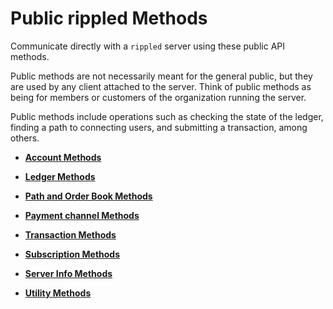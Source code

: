 # Public rippled Methods

Communicate directly with a `rippled` server using these public API methods.

Public methods are not necessarily meant for the general public, but they are used by any client attached to the server. Think of public methods as being for members or customers of the organization running the server.

Public methods include operations such as checking the state of the ledger, finding a path to connecting users, and submitting a transaction, among others.

* **[Account Methods](x)**
<!--{# TODO: provide overview text of what this method type is all about #}-->

* **[Ledger Methods](x)**
<!--{# TODO: provide overview text of what this method type is all about #}-->

* **[Path and Order Book Methods](x)**
<!--{# TODO: provide overview text of what this method type is all about #}-->

* **[Payment channel Methods](x)**
<!--{# TODO: provide overview text of what this method type is all about #}-->

* **[Transaction Methods](x)**
<!--{# TODO: provide overview text of what this method type is all about #}-->

* **[Subscription Methods](x)**
<!--{# TODO: provide overview text of what this method type is all about #}-->

* **[Server Info Methods](x)**
<!--{# TODO: provide overview text of what this method type is all about #}-->

* **[Utility Methods](x)**
<!--{# TODO: provide overview text of what this method type is all about #}-->
